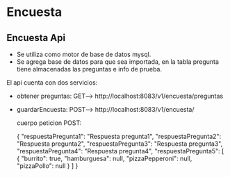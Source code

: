 # Encuesta
Encuesta Api
---------------
- Se utiliza como motor de base de datos mysql.
- Se agrega base de datos para que sea importada, en la tabla pregunta tiene 
  almacenadas las preguntas e info de prueba.



El api cuenta con dos servicios: 

- obtener preguntas: GET--> http://localhost:8083/v1/encuesta/preguntas

- guardarEncuesta: POST-->  http://localhost:8083/v1/encuesta/

  cuerpo peticion POST:

	{
    "respuestaPregunta1": "Respuesta pregunta1",
    "respuestaPregunta2": "Respuesta pregunta2",
    "respuestaPregunta3": "Respuesta pregunta3",
    "respuestaPregunta4": "Respuesta pregunta4",
    "respuestaPregunta5": [
        {
            "burrito": true,
            "hamburguesa": null,
            "pizzaPepperoni": null,
            "pizzaPollo": null
        }
    ]
}
